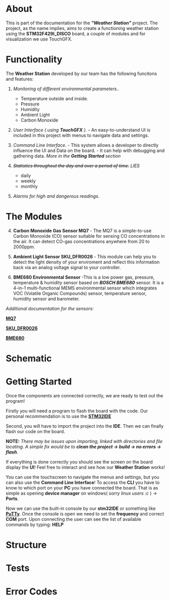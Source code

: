 # About
This is part of the documentation for the ***"Weather Station"*** project. 
The project, as the name implies, aims to create a functioning weather station using
the **STM32F429I_DISCO** board, a couple of modules and for visualization we use TouchGFX.
# Functionality

The **Weather Station** developed by our team has the following funcitons and features:

 1. *Monitoring of different environmental parameters.*. 
    - Temperature outside and inside.
     - Pressure
     - Humidity
     - Ambient Light
     - Carbon Monoxide
     
 2. *User Interface ( using **TouchGFX** ).* 
		    	 - An easy-to-understand UI is included in this project with 		 menus to navigate data and settings.
 3. *Command Line Interface.* 
		 - This system allows a developer to directly influence the UI and Data on the board.
		 - It can help with debugging and gathering data. *More in the **Getting Started** section*
4. *~~Statistics throughout the day and over a period of time.~~*  *LIES* 
	- daily
	- weekly
	- monthly
5.  *Alarms for high and dangerous readings.*

# The Modules
 4. **Carbon Monoxide Gas Sensor MQ7** - The MQ7 is a simple-to-use Carbon Monoxide (CO) sensor suitable for sensing CO concentrations in the air. It can detect CO-gas concentrations anywhere from 20 to 2000ppm.

 5. **Ambient Light Sensor SKU_DFR0026** - This module can help you to detect the light density of your enviroment and reflect this information back via an analog voltage signal to your controller.

 6. **BME680 Environmental Sensor** -This is a low power gas, pressure, temperature & humidity sensor based on ***BOSCH BME680*** sensor. It is a 4-in-1 multi-functional MEMS environmental sensor which integrates VOC (Volatile Organic Compounds) sensor, temperature sensor, humidity sensor and barometer.

*Additional documentation for the sensors:*

[**MQ7**](https://wiki.dfrobot.com/Carbon_Monoxide_Gas_Sensor_MQ7___SKU_SEN0132_)  


[**SKU_DFR0026**](https://wiki.dfrobot.com/DFRobot_Ambient_Light_Sensor_SKU_DFR0026) 


[**BME680**](https://wiki.dfrobot.com/Gravity__I2C_BME680_Environmental_Sensor__VOC,_Temperature,_Humidity,_Barometer__SKU__SEN0248)


# Schematic




# Getting Started

 Once the components are connected correctly, we are ready to test out the program! 
 
Firstly you will need a program to flash the board with the code. 
Our personal recommendation is to use the [**STM32IDE**](https://www.st.com/en/development-tools/stm32cubeide.html)


Second, you will have to import the project into the **IDE**. Then we can finally flash our code on the board.

**NOTE:** *There may be issues upon importing, linked with directories and file locating. A simple fix would be to ****clean the project** -> **build** -> **no errors** -> **flash*****.

If everything is done correctly you should see the screen on the board display the **UI**!
Feel free to interact and see how our **Weather Station** works!

You can use the touchscreen to navigate the menus and settings, but you can also use the
**Command Line Interface**!
To access the **CLI** you have to know to which port on your **PC** you have connected the board. That is as simple as opening **device manager** on windows( *sorry linux users :c* ) -> **Ports**. 

Now we can use the built-in console by our **stm32IDE** or something like [**PuTTy**](https://www.putty.org/).
Once the console is open we need to set the **frequency** and correct **COM** port.
Upon connecting the user can see the list of available commands by typing: **HELP**

# Structure
 
# Tests

# Error Codes
